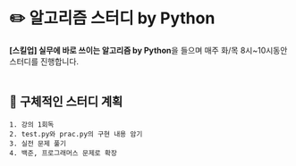 # ✏️ 알고리즘 스터디 by Python

**[스킬업] 실무에 바로 쓰이는 알고리즘 by Python**을 들으며 매주 화/목 8시~10시동안 스터디를 진행합니다.
<br></br>
## 🧾 구체적인 스터디 계획

```
1. 강의 1회독
2. test.py와 prac.py의 구현 내용 암기
3. 실전 문제 풀기
4. 백준, 프로그래머스 문제로 확장
```
